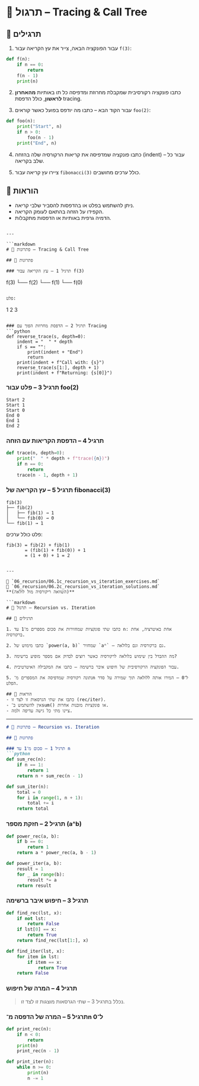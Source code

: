 # 📘 תרגול – Tracing & Call Tree

## 🧪 תרגילים

1. עבור הפונקציה הבאה, צייר את עץ הקריאה עבור `f(3)`:

```python
def f(n):
    if n == 0:
        return
    f(n - 1)
    print(n)
````

2. כתבו פונקציה רקורסיבית שמקבלת מחרוזת ומדפיסה כל תו באותיות **מהאחרון לראשון**, כולל הדפסת tracing.

3. עבור הקוד הבא – כתבו מה יודפס בפועל כאשר קוראים `foo(2)`:

```python
def foo(n):
    print("Start", n)
    if n > 0:
        foo(n - 1)
    print("End", n)
```

4. כתבו פונקציה שמדפיסה את קריאות הרקורסיה שלה בהזחה (indent) – עבור כל שלב בקריאה.

5. ציירו עץ קריאה עבור `fibonacci(3)` כולל ערכים מחושבים.

## 📌 הוראות

* ניתן להשתמש בפלט או בהדפסות להסביר שלבי קריאה.
* הקפידו על הזחה בהתאם לעומק הקריאה.
* הדמיה גרפית באותיות או הדפסות מתקבלות.

````

---

```markdown
# 📘 פתרונות – Tracing & Call Tree

## 🧪 פתרונות

### תרגיל 1 – עץ הקריאה עבור f(3)

````

f(3)
└── f(2)
└── f(1)
└── f(0)

```

פלט:
```

1
2
3

````

### תרגיל 2 – הדפסת מחרוזת הפוך עם Tracing
```python
def reverse_trace(s, depth=0):
    indent = "  " * depth
    if s == "":
        print(indent + "End")
        return
    print(indent + f"Call with: {s}")
    reverse_trace(s[1:], depth + 1)
    print(indent + f"Returning: {s[0]}")
````

### תרגיל 3 – פלט עבור foo(2)

```
Start 2
Start 1
Start 0
End 0
End 1
End 2
```

### תרגיל 4 – הדפסת הקריאות עם הזחה

```python
def trace(n, depth=0):
    print("  " * depth + f"trace({n})")
    if n == 0:
        return
    trace(n - 1, depth + 1)
```

### תרגיל 5 – עץ הקריאה של fibonacci(3)

```
fib(3)
├── fib(2)
│   ├── fib(1) → 1
│   └── fib(0) → 0
└── fib(1) → 1
```

פלט כולל ערכים:

```
fib(3) = fib(2) + fib(1)
       = (fib(1) + fib(0)) + 1
       = (1 + 0) + 1 = 2
```

````

---

📂 `06_recursion/06.1c_recursion_vs_iteration_exercises.md`  
📂 `06_recursion/06.2c_recursion_vs_iteration_solutions.md`  
**(השוואה ריקורסיה מול לולאה)**

```markdown
# 📘 תרגול – Recursion vs. Iteration

## 🧪 תרגילים

1. כתבו שתי פונקציות שמחזירות את סכום מספרים מ־1 עד n: אחת באיטרציה, אחת ברקורסיה.

2. כתבו מימוש של `power(a, b)` שמחזיר `aⁿ` – גם ברקורסיה וגם בלולאה.

3. מה ההבדל בין שימוש בלולאה לרקורסיה כאשר רוצים לבדוק אם מספר מופיע ברשימה?

4. עבור הפונקציה הרקורסיבית של חיפוש איבר ברשימה – כתבו את המקבילה האיטרטיבית.

5. נתונה רקורסיה שמדפיסה את המספרים מ־n ל־0 – המירו אותה ללולאה תוך שמירה על סדר הפלט.

## 📌 הוראות
- כתבו את שתי הגרסאות זו לצד זו (rec/iter).
- אין להשתמש ב־sum() או פונקציות מובנות אחרות.
- ציינו מתי כל גישה עדיפה ולמה.
````

---

````markdown
# 📘 פתרונות – Recursion vs. Iteration

## 🧪 פתרונות

### תרגיל 1 – סכום מ־1 עד n
```python
def sum_rec(n):
    if n == 1:
        return 1
    return n + sum_rec(n - 1)

def sum_iter(n):
    total = 0
    for i in range(1, n + 1):
        total += i
    return total
````

### תרגיל 2 – חזקת מספר (a^b)

```python
def power_rec(a, b):
    if b == 0:
        return 1
    return a * power_rec(a, b - 1)

def power_iter(a, b):
    result = 1
    for _ in range(b):
        result *= a
    return result
```

### תרגיל 3 – חיפוש איבר ברשימה

```python
def find_rec(lst, x):
    if not lst:
        return False
    if lst[0] == x:
        return True
    return find_rec(lst[1:], x)

def find_iter(lst, x):
    for item in lst:
        if item == x:
            return True
    return False
```

### תרגיל 4 – המרה של חיפוש

> נכלל בתרגיל 3 – שתי הגרסאות מוצגות זו לצד זו.

### תרגיל 5 – המרה של הדפסה מ־n ל־0

```python
def print_rec(n):
    if n < 0:
        return
    print(n)
    print_rec(n - 1)

def print_iter(n):
    while n >= 0:
        print(n)
        n -= 1
```
